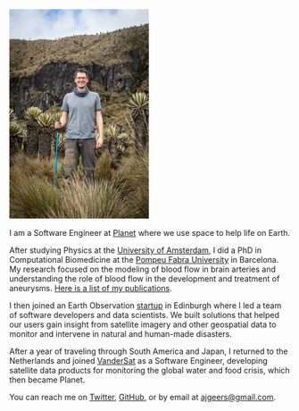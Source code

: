 <img class="profile-photo" src="/images/arjan.jpg" height="375" width="250" alt="Arjan among frailejones in the Los Nevados National Natural Park in Colombia" title="Arjan Geers">

I am a Software Engineer at [Planet](https://www.planet.com) where we use space to help life on Earth.

After studying Physics at the [University of Amsterdam](https://www.uva.nl), I did a PhD in Computational Biomedicine at the [Pompeu Fabra University](https://www.upf.edu/en/) in Barcelona. My research focused on the modeling of blood flow in brain arteries and understanding the role of blood flow in the development and treatment of aneurysms. [Here is a list of my publications](publications.md).

I then joined an Earth Observation [startup](https://astrosat.net) in Edinburgh where I led a team of software developers and data scientists. We built solutions that helped our users gain insight from satellite imagery and other geospatial data to monitor and intervene in natural and human-made disasters.

After a year of traveling through South America and Japan, I returned to the Netherlands and joined [VanderSat](https://vandersat.com) as a Software Engineer, developing satellite data products for monitoring the global water and food crisis, which then became Planet.

You can reach me on [Twitter](https://twitter.com/ajgeers), [GitHub](https://github.com/ajgeers), or by email at <ajgeers@gmail.com>.
